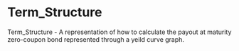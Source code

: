 # Term_Structure
Term_Structure - A representation of how to calculate the payout at maturity zero-coupon bond represented through a yeild curve graph.
